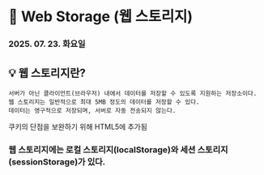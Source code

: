 # 📌 Web Storage (웹 스토리지)

### 2025. 07. 23. 화요일

## 💡 웹 스토리지란?

```
서버가 아닌 클라이언트(브라우저) 내에서 데이터를 저장할 수 있도록 지원하는 저장소이다.
웹 스토리지는 일반적으로 최대 5MB 정도의 데이터를 저장할 수 있다.
데이터는 영구적으로 저장되며, 서버로 자동 전송되지 않는다.
```

쿠키의 단점을 보완하기 위해 HTML5에 추가됨

### 웹 스토리지에는 로컬 스토리지(localStorage)와 세션 스토리지(sessionStorage)가 있다.
